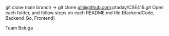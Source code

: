 git clone main branch
  -> git clone git@github.com:ptaday/CSE416.git
Open each folder, and follow steps on each README.md file
(BackendCode, Backend_Go, Frontend)

Team Beluga
